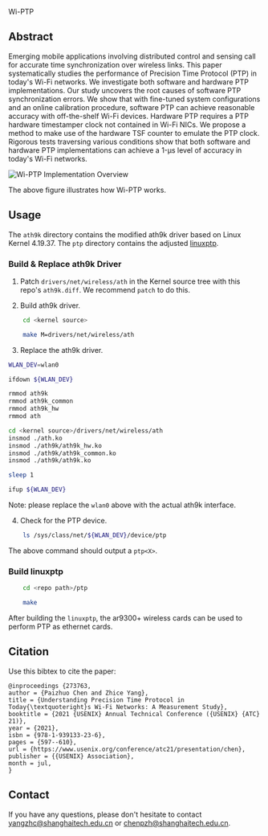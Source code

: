 
Wi-PTP

## Abstract

Emerging mobile applications involving distributed control and sensing call for accurate time synchronization over wireless links. This paper systematically studies the performance of Precision Time Protocol (PTP) in today's Wi-Fi networks. We investigate both software and hardware PTP implementations. Our study uncovers the root causes of software PTP synchronization errors. We show that with fine-tuned system configurations and an online calibration procedure, software PTP can achieve reasonable accuracy with off-the-shelf Wi-Fi devices. Hardware PTP requires a PTP hardware timestamper clock not contained in Wi-Fi NICs. We propose a method to make use of the hardware TSF counter to emulate the PTP clock. Rigorous tests traversing various conditions show that both software and hardware PTP implementations can achieve a 1-μs level of accuracy in today's Wi-Fi networks.

![Wi-PTP Implementation Overview](figures/Wi-PTP-impl.png)

The above figure illustrates how Wi-PTP works.

## Usage

The `ath9k` directory contains the modified ath9k driver based on Linux Kernel 4.19.37. The `ptp` directory contains the adjusted [linuxptp](http://linuxptp.sourceforge.net/).

### Build & Replace ath9k Driver

1. Patch `drivers/net/wireless/ath` in the Kernel source tree with this repo's `ath9k.diff`. We recommend `patch` to do this.

2. Build ath9k driver.

```bash
    cd <kernel source>

    make M=drivers/net/wireless/ath
```

3. Replace the ath9k driver.

```bash
WLAN_DEV=wlan0

ifdown ${WLAN_DEV}

rmmod ath9k
rmmod ath9k_common
rmmod ath9k_hw
rmmod ath

cd <kernel source>/drivers/net/wireless/ath
insmod ./ath.ko
insmod ./ath9k/ath9k_hw.ko
insmod ./ath9k/ath9k_common.ko
insmod ./ath9k/ath9k.ko

sleep 1

ifup ${WLAN_DEV}
```

Note: please replace the `wlan0` above with the actual ath9k interface.

4. Check for the PTP device.

```bash
    ls /sys/class/net/${WLAN_DEV}/device/ptp
```

The above command should output a `ptp<X>`.

### Build linuxptp

```bash
    cd <repo path>/ptp

    make
```

After building the `linuxptp`, the ar9300+ wireless cards can be used to perform PTP as ethernet cards.

## Citation

Use this bibtex to cite the paper:

```plain
@inproceedings {273763,
author = {Paizhuo Chen and Zhice Yang},
title = {Understanding Precision Time Protocol in Today{\textquoteright}s Wi-Fi Networks: A Measurement Study},
booktitle = {2021 {USENIX} Annual Technical Conference ({USENIX} {ATC} 21)},
year = {2021},
isbn = {978-1-939133-23-6},
pages = {597--610},
url = {https://www.usenix.org/conference/atc21/presentation/chen},
publisher = {{USENIX} Association},
month = jul,
}
```

## Contact

If you have any questions, please don't hesitate to contact [yangzhc@shanghaitech.edu.cn](mailto:yangzhc@shanghaitech.edu.cn) or [chenpzh@shanghaitech.edu.cn](mailto:chenpzh@shanghaitech.edu.cn).

